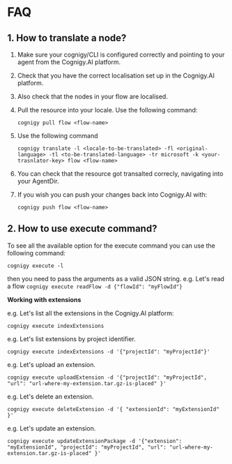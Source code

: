 # FAQ

## 1. How to translate a node?

1. Make sure your cognigy/CLI is configured correctly and pointing to your agent from the Cognigy.AI platform.
2. Check that you have the correct localisation set up in the Cognigy.AI platform.
3. Also check that the nodes in your flow are localised.
4. Pull the resource into your locale. Use the following command:

   ```cognigy pull flow <flow-name>```

5. Use the following command

   ```cognigy translate -l <locale-to-be-translated> -fl <original-language> -tl <to-be-translated-language> -tr microsoft -k <your-trasnlator-key> flow <flow-name>```

6. You can check that the resource got transalted correcly, navigating into your AgentDir.
7. If you wish you can push your changes back into Cognigy.AI with:

   ```cognigy push flow <flow-name>```

## 2. How to use execute command?

To see all the available option for the execute command you can use the following command:

   ```cognigy execute -l```

then you need to pass the arguments as a valid JSON string.
e.g. Let's read a flow
   ```cognigy execute readFlow -d {"flowId": "myFlowId"}```

**Working with extensions**

e.g. Let's list all the extensions in the Cognigy.AI platform:

   ```cognigy execute indexExtensions```

e.g. Let's list extensions by project identifier.

   ```cognigy execute indexExtensions -d '{"projectId": "myProjectId"}'```

e.g. Let's upload an extension.

   ```cognigy execute uploadExtension -d '{"projectId": "myProjectId", "url": "url-where-my-extension.tar.gz-is-placed" }'```

e.g. Let's delete an extension.

   ```cognigy execute deleteExtension -d '{ "extensionId": "myExtensionId" }'```

e.g. Let's update an extension.

   ```cognigy execute updateExtensionPackage -d '{"extension": "myExtensionId", "projectId": "myProjectId", "url": "url-where-my-extension.tar.gz-is-placed" }'```
